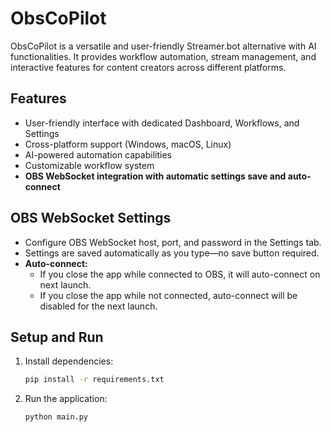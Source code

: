 # ObsCoPilot

ObsCoPilot is a versatile and user-friendly Streamer.bot alternative with AI functionalities. It provides workflow automation, stream management, and interactive features for content creators across different platforms.

## Features

- User-friendly interface with dedicated Dashboard, Workflows, and Settings
- Cross-platform support (Windows, macOS, Linux)
- AI-powered automation capabilities
- Customizable workflow system
- **OBS WebSocket integration with automatic settings save and auto-connect**

## OBS WebSocket Settings

- Configure OBS WebSocket host, port, and password in the Settings tab.
- Settings are saved automatically as you type—no save button required.
- **Auto-connect:**
  - If you close the app while connected to OBS, it will auto-connect on next launch.
  - If you close the app while not connected, auto-connect will be disabled for the next launch.

## Setup and Run

1. Install dependencies:
   ```bash
   pip install -r requirements.txt
   ```
2. Run the application:
   ```bash
   python main.py
   ```